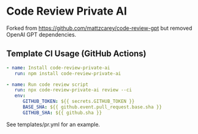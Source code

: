 # Code Review Private AI

Forked from <https://github.com/mattzcarey/code-review-gpt> but removed OpenAI GPT dependencies.

## Template CI Usage (GitHub Actions)

```yml
- name: Install code-review-private-ai
   run: npm install code-review-private-ai

- name: Run code review script
   run: npx code-review-private-ai review --ci
   env:
      GITHUB_TOKEN: ${{ secrets.GITHUB_TOKEN }}
      BASE_SHA: ${{ github.event.pull_request.base.sha }}
      GITHUB_SHA: ${{ github.sha }}
```

See templates/pr.yml for an example.
